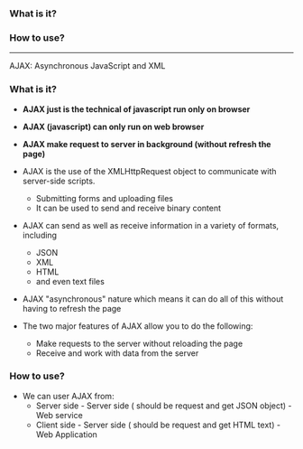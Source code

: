 
### What is it?
### How to use?

---------------------------------------------------------------------------------------

AJAX: Asynchronous JavaScript and XML

### What is it?

- **AJAX just is the technical of javascript run only on browser**
- **AJAX (javascript) can only run on web browser**
- **AJAX make request to server in background (without refresh the page)**

- AJAX is the use of the XMLHttpRequest object to communicate with server-side scripts.
  - Submitting forms and uploading files
  - It can be used to send and receive binary content
- AJAX can send as well as receive information in a variety of formats, including 
  - JSON
  - XML
  - HTML
  - and even text files
- AJAX "asynchronous" nature which means it can do all of this without having to refresh the page
- The two major features of AJAX allow you to do the following:
  - Make requests to the server without reloading the page
  - Receive and work with data from the server
  
### How to use?
  - We can user AJAX from:
    - Server side - Server side ( should be request and get JSON object) - Web service
    - Client side - Server side ( should be request and get HTML text) - Web Application

